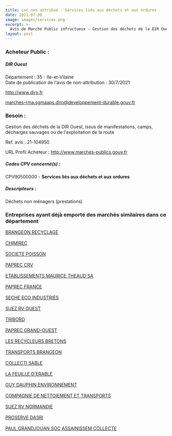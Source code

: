 ```yaml
---
title: Lot non attribué - Services liés aux déchets et aux ordures
date: 2021-07-30
image: images/services.png
excerpt: >-
  Avis de Marché Public infructueux - Gestion des déchets de la DIR Ouest
layout: post
---
```


### Acheteur Public :
##### DIR Ouest
Département : 35 - Ile-et-Vilaine<br/>
Date de publication de l'avis de non-attribution : 30/7/2021


http://www.diro.fr

marches-rma.sgmaaps.diro@developpement-durable.gouv.fr


### Besoin :

Gestion des déchets de la DIR Ouest, issus de manifestations, camps, décharges sauvages ou de l'exploitation de la route

Ref. avis : 21-104950

URL Profil Acheteur : http://www.marches-publics.gouv.fr

##### Codes CPV concerné(s) :
CPV90500000 - **Services liés aux déchets et aux ordures** <br/>

##### Descripteurs :
Déchets non ménagers (prestations) <br/>

### Entreprises ayant déjà emporté des marchés similaires dans ce département
<a href="/entreprise-543/siren-062200753">BRANGEON RECYCLAGE</a><br/><br/>
<a href="/entreprise-545/siren-310188420">CHIMIREC</a><br/><br/>
<a href="/entreprise-545/siren-310612684">SOCIETE POISSON</a><br/><br/>
<a href="/entreprise-545/siren-317428233">PAPREC CRV</a><br/><br/>
<a href="/entreprise-546/siren-320343866">ETABLISSEMENTS MAURICE THEAUD SA</a><br/><br/>
<a href="/entreprise-548/siren-333050284">PAPREC FRANCE</a><br/><br/>
<a href="/entreprise-548/siren-334055183">SECHE ECO INDUSTRIES</a><br/><br/>
<a href="/entreprise-549/siren-344263702">SUEZ RV OUEST</a><br/><br/>
<a href="/entreprise-551/siren-378801682">TRIBORD</a><br/><br/>
<a href="/entreprise-552/siren-381830850">PAPREC GRAND-OUEST</a><br/><br/>
<a href="/entreprise-562/siren-444894737">LES RECYCLEURS BRETONS</a><br/><br/>
<a href="/entreprise-563/siren-451242838">TRANSPORTS BRANGEON</a><br/><br/>
<a href="/entreprise-569/siren-513161174">COLLECTI SABLE</a><br/><br/>
<a href="/entreprise-572/siren-538762956">LA FEUILLE D'ERABLE</a><br/><br/>
<a href="/entreprise-573/siren-653820530">GUY DAUPHIN ENVIRONNEMENT</a><br/><br/>
<a href="/entreprise-573/siren-709200174">COMPAGNIE DE NETTOIEMENT ET TRANSPORTS</a><br/><br/>
<a href="/entreprise-575/siren-788261626">SUEZ RV NORMANDIE</a><br/><br/>
<a href="/entreprise-580/siren-832336077">PROSERVE DASRI</a><br/><br/>
<a href="/entreprise-582/siren-867800518">PAUL GRANDJOUAN SOC ASSAINISSEM COLLECTE</a><br/><br/>
